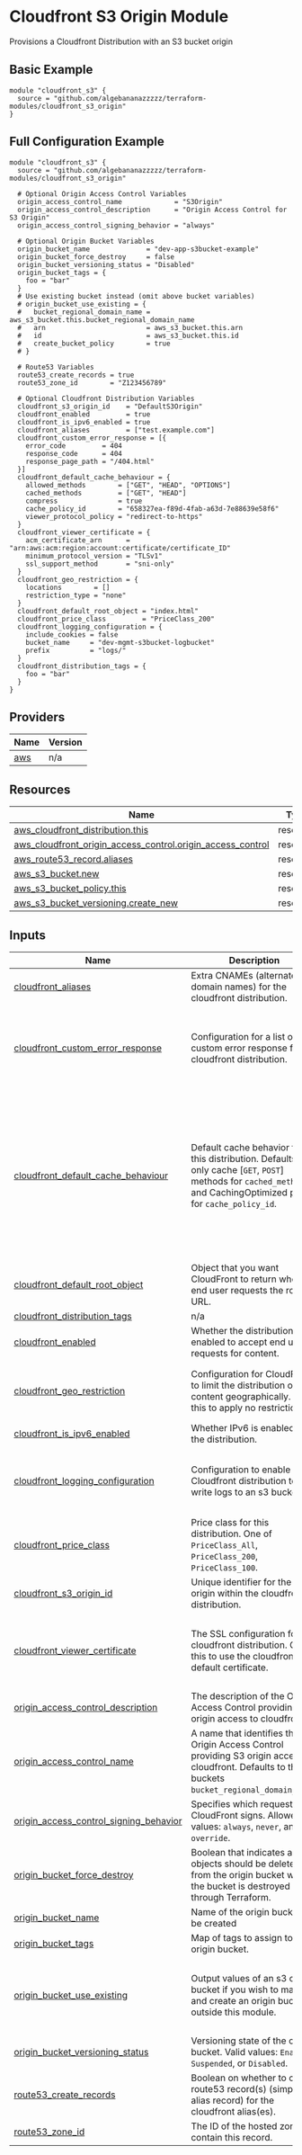 # Cloudfront S3 Origin Module

Provisions a Cloudfront Distribution with an S3 bucket origin

## Basic Example
```hcl
module "cloudfront_s3" {
  source = "github.com/algebananazzzzz/terraform-modules/cloudfront_s3_origin"
}
```

## Full Configuration Example
```hcl
module "cloudfront_s3" {
  source = "github.com/algebananazzzzz/terraform-modules/cloudfront_s3_origin"

  # Optional Origin Access Control Variables
  origin_access_control_name             = "S3Origin"
  origin_access_control_description      = "Origin Access Control for S3 Origin"
  origin_access_control_signing_behavior = "always"

  # Optional Origin Bucket Variables
  origin_bucket_name              = "dev-app-s3bucket-example"
  origin_bucket_force_destroy     = false
  origin_bucket_versioning_status = "Disabled"
  origin_bucket_tags = {
    foo = "bar"
  }
  # Use existing bucket instead (omit above bucket variables)
  # origin_bucket_use_existing = {
  #   bucket_regional_domain_name = aws_s3_bucket.this.bucket_regional_domain_name
  #   arn                         = aws_s3_bucket.this.arn
  #   id                          = aws_s3_bucket.this.id
  #   create_bucket_policy        = true
  # }

  # Route53 Variables
  route53_create_records = true
  route53_zone_id        = "Z123456789"

  # Optional Cloudfront Distribution Variables
  cloudfront_s3_origin_id    = "DefaultS3Origin"
  cloudfront_enabled         = true
  cloudfront_is_ipv6_enabled = true
  cloudfront_aliases         = ["test.example.com"]
  cloudfront_custom_error_response = [{
    error_code         = 404
    response_code      = 404
    response_page_path = "/404.html"
  }]
  cloudfront_default_cache_behaviour = {
    allowed_methods        = ["GET", "HEAD", "OPTIONS"]
    cached_methods         = ["GET", "HEAD"]
    compress               = true
    cache_policy_id        = "658327ea-f89d-4fab-a63d-7e88639e58f6"
    viewer_protocol_policy = "redirect-to-https"
  }
  cloudfront_viewer_certificate = {
    acm_certificate_arn      = "arn:aws:acm:region:account:certificate/certificate_ID"
    minimum_protocol_version = "TLSv1"
    ssl_support_method       = "sni-only"
  }
  cloudfront_geo_restriction = {
    locations        = []
    restriction_type = "none"
  }
  cloudfront_default_root_object = "index.html"
  cloudfront_price_class         = "PriceClass_200"
  cloudfront_logging_configuration = {
    include_cookies = false
    bucket_name     = "dev-mgmt-s3bucket-logbucket"
    prefix          = "logs/"
  }
  cloudfront_distribution_tags = {
    foo = "bar"
  }
}
```
<!-- BEGIN_TF_DOCS -->
## Providers

| Name | Version |
|------|---------|
| <a name="provider_aws"></a> [aws](#provider\_aws) | n/a |

## Resources

| Name | Type |
|------|------|
| [aws_cloudfront_distribution.this](https://registry.terraform.io/providers/hashicorp/aws/latest/docs/resources/cloudfront_distribution) | resource |
| [aws_cloudfront_origin_access_control.origin_access_control](https://registry.terraform.io/providers/hashicorp/aws/latest/docs/resources/cloudfront_origin_access_control) | resource |
| [aws_route53_record.aliases](https://registry.terraform.io/providers/hashicorp/aws/latest/docs/resources/route53_record) | resource |
| [aws_s3_bucket.new](https://registry.terraform.io/providers/hashicorp/aws/latest/docs/resources/s3_bucket) | resource |
| [aws_s3_bucket_policy.this](https://registry.terraform.io/providers/hashicorp/aws/latest/docs/resources/s3_bucket_policy) | resource |
| [aws_s3_bucket_versioning.create_new](https://registry.terraform.io/providers/hashicorp/aws/latest/docs/resources/s3_bucket_versioning) | resource |

## Inputs

| Name | Description | Type | Default | Required |
|------|-------------|------|---------|:--------:|
| <a name="input_cloudfront_aliases"></a> [cloudfront\_aliases](#input\_cloudfront\_aliases) | Extra CNAMEs (alternate domain names) for the cloudfront distribution. | `list(string)` | `null` | no |
| <a name="input_cloudfront_custom_error_response"></a> [cloudfront\_custom\_error\_response](#input\_cloudfront\_custom\_error\_response) | Configuration for a list of custom error response for the cloudfront distribution. | <pre>list(object({<br>    error_code            = number<br>    response_code         = optional(number)<br>    error_caching_min_ttl = optional(number)<br>    response_page_path    = optional(string)<br>  }))</pre> | <pre>[<br>  {<br>    "error_code": 404,<br>    "response_code": 404,<br>    "response_page_path": "/404.html"<br>  }<br>]</pre> | no |
| <a name="input_cloudfront_default_cache_behaviour"></a> [cloudfront\_default\_cache\_behaviour](#input\_cloudfront\_default\_cache\_behaviour) | Default cache behavior for this distribution. Defaults to only cache [`GET`, `POST`] methods for `cached_methods` and CachingOptimized policy for `cache_policy_id`. | <pre>object({<br>    allowed_methods        = list(string)<br>    cached_methods         = list(string)<br>    cache_policy_id        = optional(string)<br>    compress               = optional(bool)<br>    default_ttl            = optional(number)<br>    min_ttl                = optional(number)<br>    max_ttl                = optional(number)<br>    viewer_protocol_policy = string<br>  })</pre> | <pre>{<br>  "allowed_methods": [<br>    "GET",<br>    "HEAD",<br>    "OPTIONS"<br>  ],<br>  "cache_policy_id": "658327ea-f89d-4fab-a63d-7e88639e58f6",<br>  "cached_methods": [<br>    "GET",<br>    "HEAD"<br>  ],<br>  "compress": true,<br>  "viewer_protocol_policy": "redirect-to-https"<br>}</pre> | no |
| <a name="input_cloudfront_default_root_object"></a> [cloudfront\_default\_root\_object](#input\_cloudfront\_default\_root\_object) | Object that you want CloudFront to return when an end user requests the root URL. | `string` | `"index.html"` | no |
| <a name="input_cloudfront_distribution_tags"></a> [cloudfront\_distribution\_tags](#input\_cloudfront\_distribution\_tags) | n/a | `map(string)` | `null` | no |
| <a name="input_cloudfront_enabled"></a> [cloudfront\_enabled](#input\_cloudfront\_enabled) | Whether the distribution is enabled to accept end user requests for content. | `bool` | `true` | no |
| <a name="input_cloudfront_geo_restriction"></a> [cloudfront\_geo\_restriction](#input\_cloudfront\_geo\_restriction) | Configuration for CloudFront to limit the distribution of your content geographically. Omit this to apply no restrictions. | <pre>object({<br>    locations        = list(string)<br>    restriction_type = string<br>  })</pre> | <pre>{<br>  "locations": [],<br>  "restriction_type": "none"<br>}</pre> | no |
| <a name="input_cloudfront_is_ipv6_enabled"></a> [cloudfront\_is\_ipv6\_enabled](#input\_cloudfront\_is\_ipv6\_enabled) | Whether IPv6 is enabled for the distribution. | `string` | `true` | no |
| <a name="input_cloudfront_logging_configuration"></a> [cloudfront\_logging\_configuration](#input\_cloudfront\_logging\_configuration) | Configuration to enable the Cloudfront distribution to write logs to an s3 bucket. | <pre>object({<br>    include_cookies = optional(bool)<br>    bucket_name     = string<br>    prefix          = optional(string)<br>  })</pre> | `null` | no |
| <a name="input_cloudfront_price_class"></a> [cloudfront\_price\_class](#input\_cloudfront\_price\_class) | Price class for this distribution. One of `PriceClass_All`, `PriceClass_200`, `PriceClass_100`. | `string` | `"PriceClass_200"` | no |
| <a name="input_cloudfront_s3_origin_id"></a> [cloudfront\_s3\_origin\_id](#input\_cloudfront\_s3\_origin\_id) | Unique identifier for the s3 origin within the cloudfront distribution. | `string` | `"DefaultS3Origin"` | no |
| <a name="input_cloudfront_viewer_certificate"></a> [cloudfront\_viewer\_certificate](#input\_cloudfront\_viewer\_certificate) | The SSL configuration for the cloudfront distribution. Omit this to use the cloudfront default certificate. | <pre>object({<br>    acm_certificate_arn      = string<br>    minimum_protocol_version = optional(string)<br>    ssl_support_method       = string<br>  })</pre> | `null` | no |
| <a name="input_origin_access_control_description"></a> [origin\_access\_control\_description](#input\_origin\_access\_control\_description) | The description of the Origin Access Control providing S3 origin access to cloudfront. | `string` | `"Origin Access Control for S3 Origin"` | no |
| <a name="input_origin_access_control_name"></a> [origin\_access\_control\_name](#input\_origin\_access\_control\_name) | A name that identifies the Origin Access Control providing S3 origin access to cloudfront. Defaults to the buckets `bucket_regional_domain_name`. | `string` | `null` | no |
| <a name="input_origin_access_control_signing_behavior"></a> [origin\_access\_control\_signing\_behavior](#input\_origin\_access\_control\_signing\_behavior) | Specifies which requests CloudFront signs. Allowed values: `always`, `never`, and `no-override`. | `string` | `"always"` | no |
| <a name="input_origin_bucket_force_destroy"></a> [origin\_bucket\_force\_destroy](#input\_origin\_bucket\_force\_destroy) | Boolean that indicates all objects should be deleted from the origin bucket when the bucket is destroyed through Terraform. | `bool` | `false` | no |
| <a name="input_origin_bucket_name"></a> [origin\_bucket\_name](#input\_origin\_bucket\_name) | Name of the origin bucket to be created | `string` | `null` | no |
| <a name="input_origin_bucket_tags"></a> [origin\_bucket\_tags](#input\_origin\_bucket\_tags) | Map of tags to assign to the origin bucket. | `map(string)` | `null` | no |
| <a name="input_origin_bucket_use_existing"></a> [origin\_bucket\_use\_existing](#input\_origin\_bucket\_use\_existing) | Output values of an s3 origin bucket if you wish to manage and create an origin bucket outside this module. | <pre>object({<br>    create_bucket_policy        = bool<br>    arn                         = string<br>    id                          = string<br>    bucket_regional_domain_name = string<br>  })</pre> | `null` | no |
| <a name="input_origin_bucket_versioning_status"></a> [origin\_bucket\_versioning\_status](#input\_origin\_bucket\_versioning\_status) | Versioning state of the origin bucket. Valid values: `Enabled`, `Suspended`, or `Disabled`. | `string` | `"Disabled"` | no |
| <a name="input_route53_create_records"></a> [route53\_create\_records](#input\_route53\_create\_records) | Boolean on whether to create route53 record(s) (simple alias record) for the cloudfront alias(es). | `bool` | `false` | no |
| <a name="input_route53_zone_id"></a> [route53\_zone\_id](#input\_route53\_zone\_id) | The ID of the hosted zone to contain this record. | `string` | `null` | no |
<!-- END_TF_DOCS -->